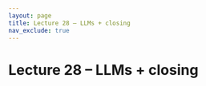 ```yaml
---
layout: page
title: Lecture 28 – LLMs + closing
nav_exclude: true
---
```


# Lecture 28 – LLMs + closing

<!-- Presented by Joseph E. Gonzalez

Content by many dedicated Data 100 instructors at UC Berkeley. See our [Acknowledgments](../../acks) page.

- [slides](https://docs.google.com/presentation/d/1f6-eAWfBk_lev8rktvAwBredlpzCTtcNDKZok0V-9XQ/edit?usp=sharing){:target="_blank"}
- [Intro to LLMs](../../resources/assets/lectures/lec28/intro_to_LLMs_sp25.pdf)
- [code](https://data100.datahub.berkeley.edu/hub/user-redirect/git-pull?repo=https%3A%2F%2Fgithub.com%2FDS-100%2Fsp25-student&urlpath=lab%2Ftree%2Fsp25-student%2Flecture%2Flec28%2FLec28.ipynb&branch=main){:target="_blank"}
- [code HTML](../../resources/assets/lectures/lec28/lec28.html)
- [recording](https://youtu.be/yQbL0kvByHw) -->
